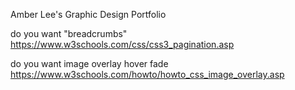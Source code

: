 Amber Lee's Graphic Design Portfolio

do you want "breadcrumbs"
https://www.w3schools.com/css/css3_pagination.asp

do you want image overlay hover fade
https://www.w3schools.com/howto/howto_css_image_overlay.asp
